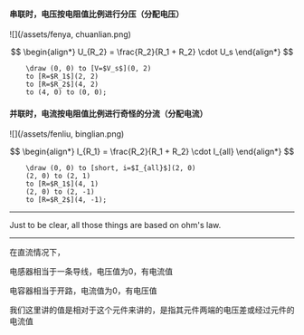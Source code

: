 #### 串联时，电压按电阻值比例进行分压（分配电压）

![](/assets/fenya, chuanlian.png)

$$
\begin{align*}
U_{R_2} = \frac{R_2}{R_1 + R_2} \cdot U_s
\end{align*}
$$

```
    \draw (0, 0) to [V=$V_s$](0, 2) 
    to [R=$R_1$](2, 2)
    to [R=$R_2$](4, 2)
    to (4, 0) to (0, 0);
```

#### 并联时，电流按电阻值比例进行奇怪的分流（分配电流）

![](/assets/fenliu, binglian.png)

$$
\begin{align*}
I_{R_1} = \frac{R_2}{R_1 + R_2} \cdot I_{all}
\end{align*}
$$

```
    \draw (0, 0) to [short, i=$I_{all}$](2, 0)
    (2, 0) to (2, 1)
    to [R=$R_1$](4, 1)
    (2, 0) to (2, -1)
    to [R=$R_2$](4, -1);
```
___

Just to be clear, all those things are based on ohm's law.
___

在直流情况下，

电感器相当于一条导线，电压值为0，有电流值

电容器相当于开路，电流值为0，有电压值

我们这里讲的值是相对于这个元件来讲的，是指其元件两端的电压差或经过元件的电流值